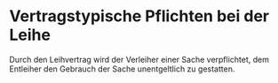 # Vertragstypische Pflichten bei der Leihe

Durch den Leihvertrag wird der Verleiher einer Sache verpflichtet, dem Entleiher den Gebrauch der Sache unentgeltlich zu gestatten.